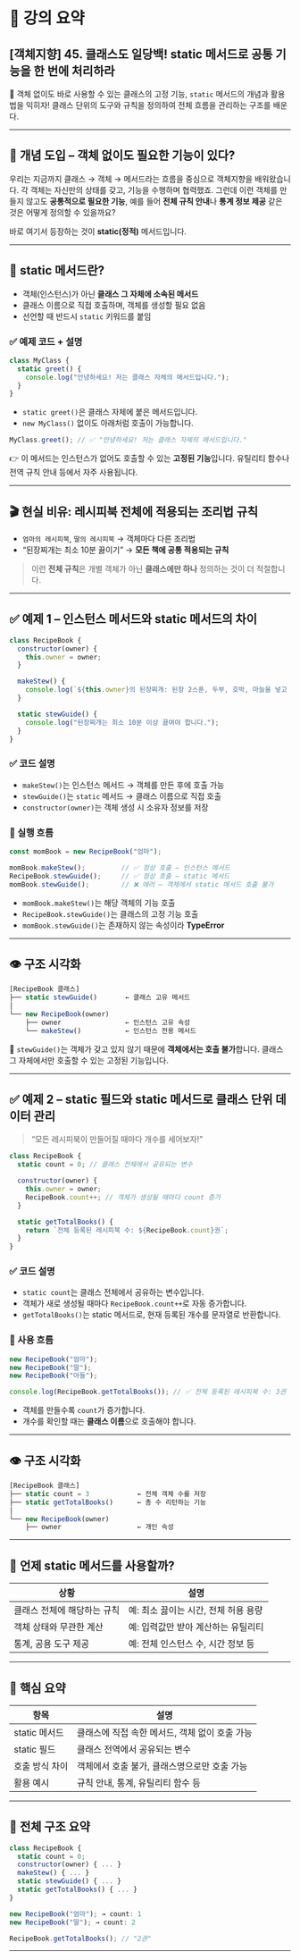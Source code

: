 # 📘 강의 요약

## \[객체지향] 45. 클래스도 일당백! static 메서드로 공통 기능을 한 번에 처리하라

🎯 객체 없이도 바로 사용할 수 있는 클래스의 고정 기능, `static` 메서드의 개념과 활용법을 익히자!
클래스 단위의 도구와 규칙을 정의하여 전체 흐름을 관리하는 구조를 배운다.

---

## 🧠 개념 도입 – 객체 없이도 필요한 기능이 있다?

우리는 지금까지 클래스 → 객체 → 메서드라는 흐름을 중심으로 객체지향을 배워왔습니다.
각 객체는 자신만의 상태를 갖고, 기능을 수행하며 협력했죠.
그런데 이런 객체를 만들지 않고도 **공통적으로 필요한 기능**, 예를 들어 **전체 규칙 안내**나 **통계 정보 제공** 같은 것은 어떻게 정의할 수 있을까요?

바로 여기서 등장하는 것이 **static(정적)** 메서드입니다.

---

## 🧩 static 메서드란?

* 객체(인스턴스)가 아닌 **클래스 그 자체에 소속된 메서드**
* 클래스 이름으로 직접 호출하며, 객체를 생성할 필요 없음
* 선언할 때 반드시 `static` 키워드를 붙임

### ✅ 예제 코드 + 설명

```js
class MyClass {
  static greet() {
    console.log("안녕하세요! 저는 클래스 자체의 메서드입니다.");
  }
}
```

* `static greet()`은 클래스 자체에 붙은 메서드입니다.
* `new MyClass()` 없이도 아래처럼 호출이 가능합니다.

```js
MyClass.greet(); // ✅ "안녕하세요! 저는 클래스 자체의 메서드입니다."
```

👉 이 메서드는 인스턴스가 없어도 호출할 수 있는 **고정된 기능**입니다.
유틸리티 함수나 전역 규칙 안내 등에서 자주 사용됩니다.

---

## 🎬 현실 비유: 레시피북 전체에 적용되는 조리법 규칙

* `엄마의 레시피북`, `딸의 레시피북` → 객체마다 다른 조리법
* “된장찌개는 최소 10분 끓이기” → **모든 책에 공통 적용되는 규칙**

> 이런 **전체 규칙**은 개별 객체가 아닌 **클래스에만 하나** 정의하는 것이 더 적절합니다.

---

## ✅ 예제 1 – 인스턴스 메서드와 static 메서드의 차이

```js
class RecipeBook {
  constructor(owner) {
    this.owner = owner;
  }

  makeStew() {
    console.log(`${this.owner}의 된장찌개: 된장 2스푼, 두부, 호박, 마늘을 넣고 끓입니다.`);
  }

  static stewGuide() {
    console.log("된장찌개는 최소 10분 이상 끓여야 합니다.");
  }
}
```

### ✅ 코드 설명

* `makeStew()`는 인스턴스 메서드 → 객체를 만든 후에 호출 가능
* `stewGuide()`는 `static` 메서드 → 클래스 이름으로 직접 호출
* `constructor(owner)`는 객체 생성 시 소유자 정보를 저장

### 🧪 실행 흐름

```js
const momBook = new RecipeBook("엄마");

momBook.makeStew();         // ✅ 정상 호출 – 인스턴스 메서드
RecipeBook.stewGuide();     // ✅ 정상 호출 – static 메서드
momBook.stewGuide();        // ❌ 에러 – 객체에서 static 메서드 호출 불가
```

* `momBook.makeStew()`는 해당 객체의 기능 호출
* `RecipeBook.stewGuide()`는 클래스의 고정 기능 호출
* `momBook.stewGuide()`는 존재하지 않는 속성이라 **TypeError**

---

## 👁️ 구조 시각화

```js
[RecipeBook 클래스]
├── static stewGuide()       ← 클래스 고유 메서드
│
└── new RecipeBook(owner)
    ├── owner                ← 인스턴스 고유 속성
    └── makeStew()           ← 인스턴스 전용 메서드
```

📌 `stewGuide()`는 객체가 갖고 있지 않기 때문에 **객체에서는 호출 불가**합니다.
클래스 그 자체에서만 호출할 수 있는 고정된 기능입니다.

---

## ✅ 예제 2 – static 필드와 static 메서드로 클래스 단위 데이터 관리

> “모든 레시피북이 만들어질 때마다 개수를 세어보자!”

```js
class RecipeBook {
  static count = 0; // 클래스 전체에서 공유되는 변수

  constructor(owner) {
    this.owner = owner;
    RecipeBook.count++; // 객체가 생성될 때마다 count 증가
  }

  static getTotalBooks() {
    return `전체 등록된 레시피북 수: ${RecipeBook.count}권`;
  }
}
```

### ✅ 코드 설명

* `static count`는 클래스 전체에서 공유하는 변수입니다.
* 객체가 새로 생성될 때마다 `RecipeBook.count++`로 자동 증가합니다.
* `getTotalBooks()`는 static 메서드로, 현재 등록된 개수를 문자열로 반환합니다.

### 🧪 사용 흐름

```js
new RecipeBook("엄마");
new RecipeBook("딸");
new RecipeBook("아들");

console.log(RecipeBook.getTotalBooks()); // ✅ 전체 등록된 레시피북 수: 3권
```

* 객체를 만들수록 `count`가 증가합니다.
* 개수를 확인할 때는 **클래스 이름**으로 호출해야 합니다.

---

## 👁️ 구조 시각화

```js
[RecipeBook 클래스]
├── static count = 3            ← 전체 객체 수를 저장
├── static getTotalBooks()      ← 총 수 리턴하는 기능
│
└── new RecipeBook(owner)
    ├── owner                   ← 개인 속성
```

---

## 🧠 언제 static 메서드를 사용할까?

| 상황              | 설명                     |
| --------------- | ---------------------- |
| 클래스 전체에 해당하는 규칙 | 예: 최소 끓이는 시간, 전체 허용 용량 |
| 객체 상태와 무관한 계산   | 예: 입력값만 받아 계산하는 유틸리티   |
| 통계, 공용 도구 제공    | 예: 전체 인스턴스 수, 시간 정보 등  |

---

## 📌 핵심 요약

| 항목         | 설명                          |
| ---------- | --------------------------- |
| static 메서드 | 클래스에 직접 속한 메서드, 객체 없이 호출 가능 |
| static 필드  | 클래스 전역에서 공유되는 변수            |
| 호출 방식 차이   | 객체에서 호출 불가, 클래스명으로만 호출 가능   |
| 활용 예시      | 규칙 안내, 통계, 유틸리티 함수 등        |

---

## 🧠 전체 구조 요약

```js
class RecipeBook {
  static count = 0;
  constructor(owner) { ... }
  makeStew() { ... }
  static stewGuide() { ... }
  static getTotalBooks() { ... }
}

new RecipeBook("엄마"); → count: 1
new RecipeBook("딸"); → count: 2

RecipeBook.getTotalBooks(); // "2권"
```

---
